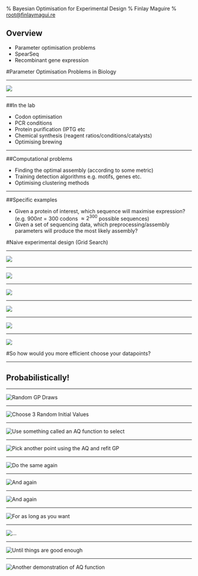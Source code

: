 % Bayesian Optimisation for Experimental Design
% Finlay Maguire 
% root@finlaymagui.re

## Overview

- Parameter optimisation problems
- SpearSeq
- Recombinant gene expression

#Parameter Optimisation Problems in Biology

----

![](../assets/presentation/bayesopt/experiment_bbox.png)

----

##In the lab

- Codon optimisation
- PCR conditions
- Protein purification (IPTG etc
- Chemical synthesis (reagent ratios/conditions/catalysts)
- Optimising brewing

----

##Computational problems

- Finding the optimal assembly (according to some metric)
- Training detection algorithms e.g. motifs, genes etc.
- Optimising clustering methods 

----

##Specific examples

- Given a protein of interest, which sequence will maximise expression? (e.g. $900nt = 300$ codons $\approx 2^{300}$ possible sequences)
- Given a set of sequencing data, which preprocessing/assembly parameters will produce the most likely assembly? 


#Naive experimental design (Grid Search)

----


![](../assets/presentation/bayesopt/target_function.png)

----

![](../assets/presentation/bayesopt/naive_experiment0.png)

----

![](../assets/presentation/bayesopt/naive_experiment1.png)

----

![](../assets/presentation/bayesopt/naive_experiment2.png)

----

![](../assets/presentation/bayesopt/naive_experiment3.png)

----

![](../assets/presentation/bayesopt/function_recovered.png)


#So how would you more efficient choose your datapoints?

---- 

## Probabilistically!

----

![Random GP Draws](../assets/presentation/bayesopt/GP_draws.png)

----

![Choose 3 Random Initial Values](../assets/presentation/bayesopt/initial_random.png)

----

![Use something called an AQ function to select](../assets/presentation/bayesopt/acquisiton_function.png)

----

![Pick another point using the AQ and refit GP](../assets/presentation/bayesopt/opt1.png)

----

![Do the same again](../assets/presentation/bayesopt/opt2.png)

----

![And again](../assets/presentation/bayesopt/opt3.png)

----

![And again](../assets/presentation/bayesopt/opt4.png)

----

![For as long as you want](../assets/presentation/bayesopt/opt5.png)

----

![...](../assets/presentation/bayesopt/opt6.png)

----

![Until things are good enough](../assets/presentation/bayesopt/opt7.png)

----

![Another demonstration of AQ function](../assets/presentation/bayesopt/acquistion_function2.png)

